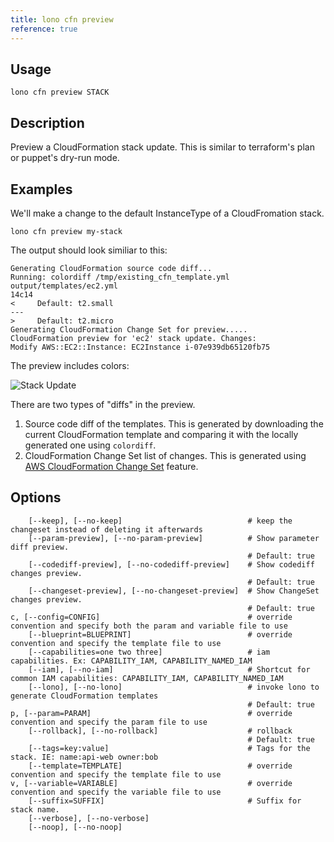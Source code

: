 ```yaml
---
title: lono cfn preview
reference: true
---
```


## Usage

    lono cfn preview STACK

## Description

Preview a CloudFormation stack update.  This is similar to terraform's plan or puppet's dry-run mode.

## Examples

We'll make a change to the default InstanceType of a CloudFromation stack.

    lono cfn preview my-stack

The output should look similiar to this:

    Generating CloudFormation source code diff...
    Running: colordiff /tmp/existing_cfn_template.yml output/templates/ec2.yml
    14c14
    <     Default: t2.small
    ---
    >     Default: t2.micro
    Generating CloudFormation Change Set for preview.....
    CloudFormation preview for 'ec2' stack update. Changes:
    Modify AWS::EC2::Instance: EC2Instance i-07e939db65120fb75

The preview includes colors:

<img src="/img/reference/lono-cfn-preview.png" alt="Stack Update" class="doc-photo">

There are two types of "diffs" in the preview.

1. Source code diff of the templates. This is generated by downloading the current CloudFormation template and comparing it with the locally generated one using `colordiff`.
2. CloudFormation Change Set list of changes. This is generated using [AWS CloudFormation Change Set](https://medium.com/boltops/a-simple-introduction-to-cloudformation-part-4-change-sets-dry-run-mode-c14e41dfeab7) feature.


## Options

```
    [--keep], [--no-keep]                            # keep the changeset instead of deleting it afterwards
    [--param-preview], [--no-param-preview]          # Show parameter diff preview.
                                                     # Default: true
    [--codediff-preview], [--no-codediff-preview]    # Show codediff changes preview.
                                                     # Default: true
    [--changeset-preview], [--no-changeset-preview]  # Show ChangeSet changes preview.
                                                     # Default: true
c, [--config=CONFIG]                                 # override convention and specify both the param and variable file to use
    [--blueprint=BLUEPRINT]                          # override convention and specify the template file to use
    [--capabilities=one two three]                   # iam capabilities. Ex: CAPABILITY_IAM, CAPABILITY_NAMED_IAM
    [--iam], [--no-iam]                              # Shortcut for common IAM capabilities: CAPABILITY_IAM, CAPABILITY_NAMED_IAM
    [--lono], [--no-lono]                            # invoke lono to generate CloudFormation templates
                                                     # Default: true
p, [--param=PARAM]                                   # override convention and specify the param file to use
    [--rollback], [--no-rollback]                    # rollback
                                                     # Default: true
    [--tags=key:value]                               # Tags for the stack. IE: name:api-web owner:bob
    [--template=TEMPLATE]                            # override convention and specify the template file to use
v, [--variable=VARIABLE]                             # override convention and specify the variable file to use
    [--suffix=SUFFIX]                                # Suffix for stack name.
    [--verbose], [--no-verbose]                      
    [--noop], [--no-noop]                            
```

